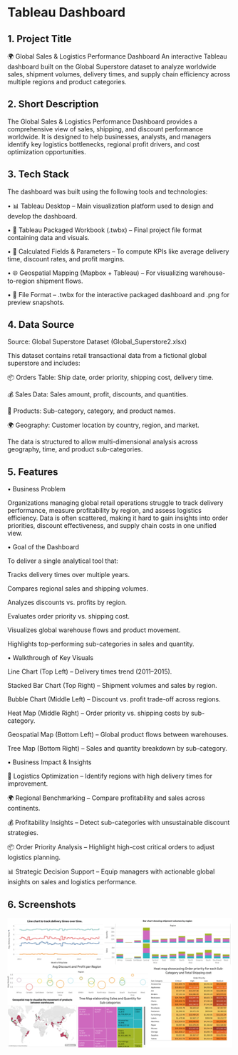 # Tableau Dashboard

## 1. Project Title

🌍 Global Sales & Logistics Performance Dashboard
An interactive Tableau dashboard built on the Global Superstore dataset to analyze worldwide sales, shipment volumes, delivery times, and supply chain efficiency across multiple regions and product categories.


## 2. Short Description

The Global Sales & Logistics Performance Dashboard provides a comprehensive view of sales, shipping, and discount performance worldwide. It is designed to help businesses, analysts, and managers identify key logistics bottlenecks, regional profit drivers, and cost optimization opportunities.


## 3. Tech Stack

The dashboard was built using the following tools and technologies:

• 📊 Tableau Desktop – Main visualization platform used to design and develop the dashboard.

• 📂 Tableau Packaged Workbook (.twbx) – Final project file format containing data and visuals.

• 📝 Calculated Fields & Parameters – To compute KPIs like average delivery time, discount rates, and profit margins.

• 🌐 Geospatial Mapping (Mapbox + Tableau) – For visualizing warehouse-to-region shipment flows.

• 📁 File Format – .twbx for the interactive packaged dashboard and .png for preview snapshots.




 ## 4. Data Source

Source: Global Superstore Dataset (Global_Superstore2.xlsx)

This dataset contains retail transactional data from a fictional global superstore and includes:

📦 Orders Table: Ship date, order priority, shipping cost, delivery time.

💰 Sales Data: Sales amount, profit, discounts, and quantities.

🛒 Products: Sub-category, category, and product names.

🌍 Geography: Customer location by country, region, and market.

The data is structured to allow multi-dimensional analysis across geography, time, and product sub-categories.




## 5. Features


• Business Problem

Organizations managing global retail operations struggle to track delivery performance, measure profitability by region, and assess logistics efficiency. Data is often scattered, making it hard to gain insights into order priorities, discount effectiveness, and supply chain costs in one unified view.



• Goal of the Dashboard

To deliver a single analytical tool that:

Tracks delivery times over multiple years.

Compares regional sales and shipping volumes.

Analyzes discounts vs. profits by region.

Evaluates order priority vs. shipping cost.

Visualizes global warehouse flows and product movement.

Highlights top-performing sub-categories in sales and quantity.



• Walkthrough of Key Visuals

Line Chart (Top Left) – Delivery times trend (2011–2015).

Stacked Bar Chart (Top Right) – Shipment volumes and sales by region.

Bubble Chart (Middle Left) – Discount vs. profit trade-off across regions.

Heat Map (Middle Right) – Order priority vs. shipping costs by sub-category.

Geospatial Map (Bottom Left) – Global product flows between warehouses.

Tree Map (Bottom Right) – Sales and quantity breakdown by sub-category.



• Business Impact & Insights

🚚 Logistics Optimization – Identify regions with high delivery times for improvement.

🌍 Regional Benchmarking – Compare profitability and sales across continents.

💰 Profitability Insights – Detect sub-categories with unsustainable discount strategies.

📦 Order Priority Analysis – Highlight high-cost critical orders to adjust logistics planning.

📊 Strategic Decision Support – Equip managers with actionable global insights on sales and logistics performance.


  
  ## 6. Screenshots
![Dashboard Preview](https://github.com/YahyaB007/Tableau-Visualization/blob/main/Global%20Sales.png)
